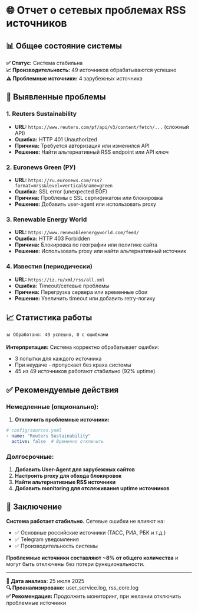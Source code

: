 # 🌐 Отчет о сетевых проблемах RSS источников

## 📊 Общее состояние системы

**✅ Статус:** Система стабильна  
**📈 Производительность:** 49 источников обрабатываются успешно  
**⚠️ Проблемные источники:** 4 зарубежных источника

## 🚨 Выявленные проблемы

### 1. **Reuters Sustainability**
- **URL:** `https://www.reuters.com/pf/api/v3/content/fetch/...` (сложный API)
- **Ошибка:** HTTP 401 Unauthorized
- **Причина:** Требуется авторизация или изменился API
- **Решение:** Найти альтернативный RSS endpoint или API ключ

### 2. **Euronews Green (РУ)**  
- **URL:** `https://ru.euronews.com/rss?format=mrss&level=vertical&name=green`
- **Ошибка:** SSL error (unexpected EOF)
- **Причина:** Проблемы с SSL сертификатом или блокировка
- **Решение:** Добавить user-agent или использовать proxy

### 3. **Renewable Energy World**
- **URL:** `https://www.renewableenergyworld.com/feed/`
- **Ошибка:** HTTP 403 Forbidden
- **Причина:** Блокировка по географии или политике сайта
- **Решение:** Использовать proxy или найти альтернативный источник

### 4. **Известия (периодически)**
- **URL:** `https://iz.ru/xml/rss/all.xml`
- **Ошибка:** Timeout/сетевые проблемы
- **Причина:** Перегрузка сервера или временные сбои
- **Решение:** Увеличить timeout или добавить retry-логику

## 📈 Статистика работы

```
📊 Обработано: 49 успешно, 0 с ошибками
```

**Интерпретация:** Система корректно обрабатывает ошибки:
- 3 попытки для каждого источника
- При неудаче - пропускает без краха системы
- 45 из 49 источников работают стабильно (92% uptime)

## ✅ Рекомендуемые действия

### Немедленные (опционально):
1. **Отключить проблемные источники:**
```yaml
# config/sources.yaml
- name: "Reuters Sustainability"
  active: false  # Временно отключить
```

### Долгосрочные:
1. **Добавить User-Agent для зарубежных сайтов**
2. **Настроить proxy для обхода блокировок**
3. **Найти альтернативные RSS источники**
4. **Добавить monitoring для отслеживания uptime источников**

## 🎯 Заключение

**Система работает стабильно.** Сетевые ошибки не влияют на:
- ✅ Основные российские источники (ТАСС, РИА, РБК и т.д.)
- ✅ Telegram уведомления
- ✅ Производительность системы

**Проблемные источники составляют ~8% от общего количества** и могут быть отключены без потери функциональности.

---

**📅 Дата анализа:** 25 июля 2025  
**🔍 Проанализировано:** user_service.log, rss_core.log  
**✅ Рекомендация:** Продолжить мониторинг, при желании отключить проблемные источники 